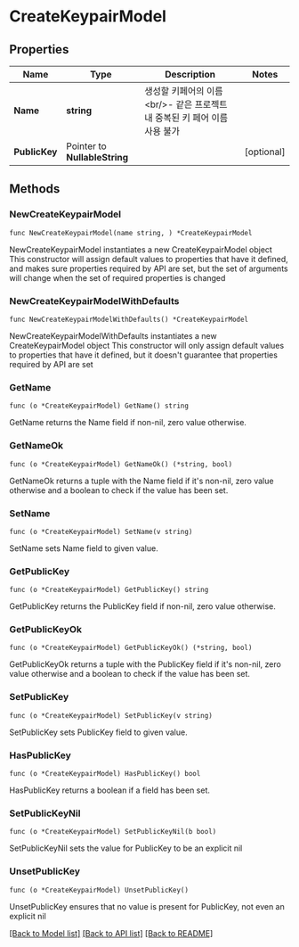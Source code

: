 # CreateKeypairModel

## Properties

Name | Type | Description | Notes
------------ | ------------- | ------------- | -------------
**Name** | **string** | 생성할 키페어의 이름  &lt;br/&gt;- 같은 프로젝트 내 중복된 키 페어 이름 사용 불가 | 
**PublicKey** | Pointer to **NullableString** |  | [optional] 

## Methods

### NewCreateKeypairModel

`func NewCreateKeypairModel(name string, ) *CreateKeypairModel`

NewCreateKeypairModel instantiates a new CreateKeypairModel object
This constructor will assign default values to properties that have it defined,
and makes sure properties required by API are set, but the set of arguments
will change when the set of required properties is changed

### NewCreateKeypairModelWithDefaults

`func NewCreateKeypairModelWithDefaults() *CreateKeypairModel`

NewCreateKeypairModelWithDefaults instantiates a new CreateKeypairModel object
This constructor will only assign default values to properties that have it defined,
but it doesn't guarantee that properties required by API are set

### GetName

`func (o *CreateKeypairModel) GetName() string`

GetName returns the Name field if non-nil, zero value otherwise.

### GetNameOk

`func (o *CreateKeypairModel) GetNameOk() (*string, bool)`

GetNameOk returns a tuple with the Name field if it's non-nil, zero value otherwise
and a boolean to check if the value has been set.

### SetName

`func (o *CreateKeypairModel) SetName(v string)`

SetName sets Name field to given value.


### GetPublicKey

`func (o *CreateKeypairModel) GetPublicKey() string`

GetPublicKey returns the PublicKey field if non-nil, zero value otherwise.

### GetPublicKeyOk

`func (o *CreateKeypairModel) GetPublicKeyOk() (*string, bool)`

GetPublicKeyOk returns a tuple with the PublicKey field if it's non-nil, zero value otherwise
and a boolean to check if the value has been set.

### SetPublicKey

`func (o *CreateKeypairModel) SetPublicKey(v string)`

SetPublicKey sets PublicKey field to given value.

### HasPublicKey

`func (o *CreateKeypairModel) HasPublicKey() bool`

HasPublicKey returns a boolean if a field has been set.

### SetPublicKeyNil

`func (o *CreateKeypairModel) SetPublicKeyNil(b bool)`

 SetPublicKeyNil sets the value for PublicKey to be an explicit nil

### UnsetPublicKey
`func (o *CreateKeypairModel) UnsetPublicKey()`

UnsetPublicKey ensures that no value is present for PublicKey, not even an explicit nil

[[Back to Model list]](../README.md#documentation-for-models) [[Back to API list]](../README.md#documentation-for-api-endpoints) [[Back to README]](../README.md)


